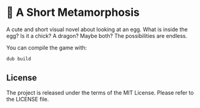 # 🐝 A Short Metamorphosis

A cute and short visual novel about looking at an egg.
What is inside the egg?
Is it a chick? A dragon? Maybe both? The possibilities are endless.

You can compile the game with:

```bash
dub build
```

## License

The project is released under the terms of the MIT License.
Please refer to the LICENSE file.
